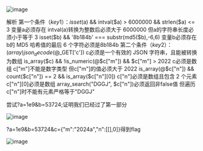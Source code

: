 ![image](https://github.com/user-attachments/assets/1a9e64ef-b98d-455d-8227-9751ca8f8c93)

解析
第一个条件（$key1）：
isset($a) && intval($a) > 6000000 && strlen($a) <= 3
变量a必须存在
intval(a)转换为整数后必须大于 6000000
但a的字符串长度必须小于等于 3
isset($b) && '8b184b' === substr(md5($b),-6,6)
变量b必须存在
b的 MD5 哈希值的最后 6 个字符必须是8b184b
第二个条件（$key2）：
(array)json_decode(@$_GET['c'])
c必须是一个有效的 JSON 字符串，且能被转换为数组
is_array($c) && !is_numeric(@$c["m"]) && $c["m"] > 2022
c必须是数组
c["m"]不能是数字类型
但c["m"]的值必须大于 2022
is_array(@$c["n"]) && count($c["n"]) == 2 && is_array($c["n"][0])
c["n"]必须是数组且包含 2 个元素
c["n"][0]必须是数组
array_search("DGGJ", $c["n"])必须返回非false值
但遍历c["n"]时不能有元素严格等于"DGGJ"

尝试?a=1e9&b=53724;证明我们已经过了第一部分

![image](https://github.com/user-attachments/assets/668be071-9c31-42d2-b197-942c6b729303)

?a=1e9&b=53724&c={"m":"2024a","n":[[],0]}得到flag

![image](https://github.com/user-attachments/assets/7b6981ca-d47f-4d4a-ac94-5d9c5dcaa4bb)
